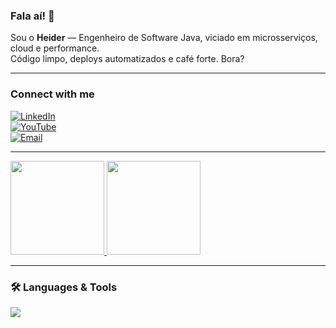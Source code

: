 <h3 align="left">Fala aí! 👋</h3>

Sou o **Heider** — Engenheiro de Software Java, viciado em microsserviços, cloud e performance.  
Código limpo, deploys automatizados e café forte. Bora?

---

<h3 align="left">Connect with me</h3>

[![LinkedIn](https://img.shields.io/badge/LinkedIn-0A66C2?style=for-the-badge&logo=linkedin)](https://www.linkedin.com/in/heider1988/)  
[![YouTube](https://img.shields.io/badge/YouTube-FF0000?style=for-the-badge&logo=youtube)](https://www.youtube.com/@1988heider-java-developer)  
[![Email](https://img.shields.io/badge/Email-heider.o@icloud.com-D14836?style=for-the-badge&logo=gmail)](mailto:heider.o@icloud.com)

---

<div align="left">
  <a href="https://github.com/heider1988">
    <!-- GitHub Stats: stars, commits, PRs, etc -->
    <img height="150" src="https://github-readme-stats.vercel.app/api?username=heider1988&show_icons=true&theme=dark&count_private=true"/>
    <!-- Top Languages (layout compacto) -->
    <img height="150" src="https://github-readme-stats.vercel.app/api/top-langs/?username=heider1988&layout=compact&theme=dark"/>
  </a>
</div>

---

<h3 align="left">🛠️ Languages & Tools</h3>
<p align="left">
  <img src="https://skillicons.dev/icons?i=java,spring,git,githubactions,jenkins,docker,kubernetes,kafka,oracle,db2,sql&theme=dark" />
</p>
